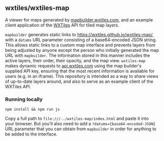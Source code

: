 ## wxtiles/wxtiles-map

A viewer for maps generated by [mapbuilder.wxtiles.com](http://mapbuilder.wxtiles.com), and an example client application of the [WXTiles](http://wxtiles.com/) API for tiled map layers.

`mapbuilder` generates static links to https://wxtiles.github.io/wxtiles-map/, with a `datums` URL parameter consisting of a base64-encoded JSON string. This allows static links to a custom map interface and prevents layers from being adjusted by anyone except the person who initially generated the map URL with `mapbuilder`. The information stored in this manner includes the active layers, their order, their opacity, and the map view. `wxtiles-map` makes dynamic requests to [api.wxtiles.com](https://api.wxtiles.com) using the map builder's supplied API key, ensuring that the most recent information is available for users (e.g. in an iframe). This repository is intended as a way to share views of up-to-date layers around, and also to serve as an example client of the WXTiles API.

### Running locally

`npm install && npm run js`

Copy a full path to `file:///../wxtiles-map/index.html` and paste it into your browser. But you'll also need to add a `?datums={base64-encoded-JSON}` URL parameter that you can obtain from `mapbuilder` in order for anything to be added to the interface.
